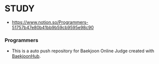 # STUDY
- https://www.notion.so/Programmers-51757b47e80b41bb9b59cb9595e98c90


### Programmers
- This is a auto push repository for Baekjoon Online Judge created with [BaekjoonHub](https://github.com/BaekjoonHub/BaekjoonHub).

